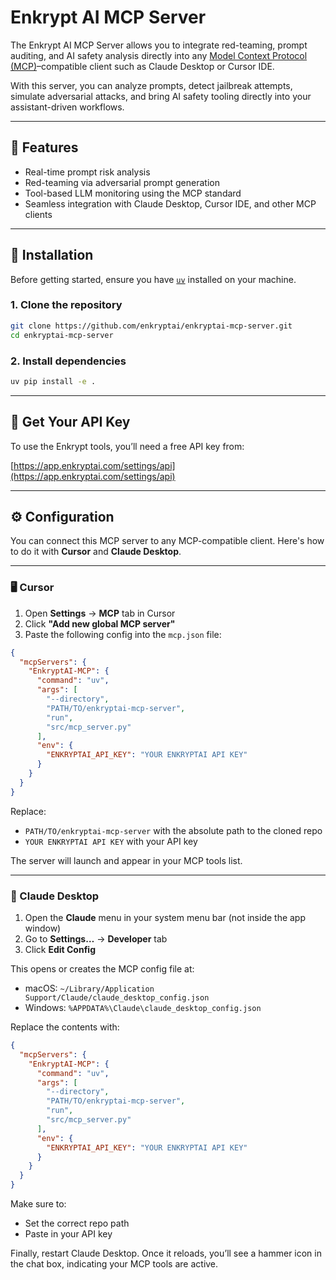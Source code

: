 # Enkrypt AI MCP Server

The Enkrypt AI MCP Server allows you to integrate red-teaming, prompt auditing, and AI safety analysis directly into any [Model Context Protocol (MCP)](https://docs.anthropic.com/claude/docs/mcp)–compatible client such as Claude Desktop or Cursor IDE.

With this server, you can analyze prompts, detect jailbreak attempts, simulate adversarial attacks, and bring AI safety tooling directly into your assistant-driven workflows.

---

## 🚀 Features

- Real-time prompt risk analysis  
- Red-teaming via adversarial prompt generation  
- Tool-based LLM monitoring using the MCP standard  
- Seamless integration with Claude Desktop, Cursor IDE, and other MCP clients

---

## 💠 Installation

Before getting started, ensure you have [`uv`](https://docs.astral.sh/uv/getting-started/installation/) installed on your machine.

### 1. Clone the repository

```bash
git clone https://github.com/enkryptai/enkryptai-mcp-server.git
cd enkryptai-mcp-server
```

### 2. Install dependencies

```bash
uv pip install -e .
```

---

## 🔑 Get Your API Key

To use the Enkrypt tools, you’ll need a free API key from:

[https://app.enkryptai.com/settings/api](https://app.enkryptai.com/settings/api)

---

## ⚙️ Configuration

You can connect this MCP server to any MCP-compatible client. Here's how to do it with **Cursor** and **Claude Desktop**.

---

### 🖥️ Cursor

1. Open **Settings** → **MCP** tab in Cursor  
2. Click **"Add new global MCP server"**  
3. Paste the following config into the `mcp.json` file:

```json
{
  "mcpServers": {
    "EnkryptAI-MCP": {
      "command": "uv",
      "args": [
        "--directory",
        "PATH/TO/enkryptai-mcp-server",
        "run",
        "src/mcp_server.py"
      ],
      "env": {
        "ENKRYPTAI_API_KEY": "YOUR ENKRYPTAI API KEY"
      }
    }
  }
}
```

Replace:
- `PATH/TO/enkryptai-mcp-server` with the absolute path to the cloned repo
- `YOUR ENKRYPTAI API KEY` with your API key

The server will launch and appear in your MCP tools list.

---

### 💬 Claude Desktop

1. Open the **Claude** menu in your system menu bar (not inside the app window)  
2. Go to **Settings…** → **Developer** tab  
3. Click **Edit Config**

This opens or creates the MCP config file at:
- macOS: `~/Library/Application Support/Claude/claude_desktop_config.json`
- Windows: `%APPDATA%\Claude\claude_desktop_config.json`

Replace the contents with:

```json
{
  "mcpServers": {
    "EnkryptAI-MCP": {
      "command": "uv",
      "args": [
        "--directory",
        "PATH/TO/enkryptai-mcp-server",
        "run",
        "src/mcp_server.py"
      ],
      "env": {
        "ENKRYPTAI_API_KEY": "YOUR ENKRYPTAI API KEY"
      }
    }
  }
}
```

Make sure to:
- Set the correct repo path
- Paste in your API key

Finally, restart Claude Desktop. Once it reloads, you’ll see a hammer icon in the chat box, indicating your MCP tools are active.
